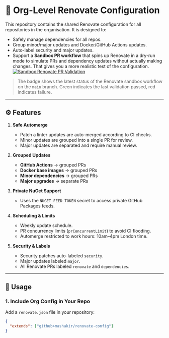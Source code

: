 # 📘 Org-Level Renovate Configuration

This repository contains the shared Renovate configuration for all repositories in the organisation. It is designed to:

- Safely manage dependencies for all repos.
- Group minor/major updates and Docker/GitHub Actions updates.  
- Auto-label security and major updates.  
- Support a **Sandbox PR workflow** that spins up Renovate in a dry-run mode to simulate PRs and dependency updates without actually making changes. That gives you a more realistic test of the configuration.
[![Sandbox Renovate PR Validation](https://github.com/mashakir/renovate-config/actions/workflows/sandbox-renovate-validation-.yml/badge.svg)](https://github.com/mashakir/renovate-config/actions/workflows/sandbox-renovate-validation-.yml)

> The badge shows the latest status of the Renovate sandbox workflow on the `main` branch. Green indicates the last validation passed, red indicates failure.

---

## ⚙️ Features

1. **Safe Automerge**  
   - Patch a linter updates are auto-merged according to CI checks.  
   - Minor updates are grouped into a single PR for review.  
   - Major updates are separated and require manual review.  

2. **Grouped Updates**  
   - **GitHub Actions** → grouped PRs  
   - **Docker base images** → grouped PRs  
   - **Minor dependencies** → grouped PRs  
   - **Major upgrades** → separate PRs  

3. **Private NuGet Support**  
   - Uses the `NUGET_FEED_TOKEN` secret to access private GitHub Packages feeds.  

4. **Scheduling & Limits**  
   - Weekly update schedule.  
   - PR concurrency limits (`prConcurrentLimit`) to avoid CI flooding.  
   - Automerge restricted to work hours: 10am–4pm London time.  

5. **Security & Labels**  
   - Security patches auto-labeled `security`.  
   - Major updates labeled `major`.  
   - All Renovate PRs labeled `renovate` and `dependencies`.  

---

## 🚀 Usage

### 1. Include Org Config in Your Repo

Add a `renovate.json` file in your repository:

```json
{
  "extends": ["github>mashakir/renovate-config"]
}
